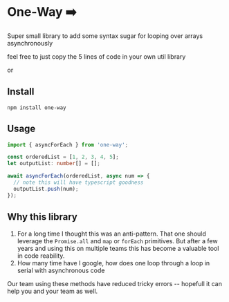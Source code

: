 # One-Way ➡️

Super small library to add some syntax sugar for looping over arrays asynchronously

feel free to just copy the 5 lines of code in your own util library

or

## Install

```
npm install one-way
```

## Usage

```typescript
import { asyncForEach } from 'one-way';

const orderedList = [1, 2, 3, 4, 5];
let outputList: number[] = [];

await asyncForEach(orderedList, async num => {
  // note this will have typescript goodness
  outputList.push(num);
});
```

## Why this library

1. For a long time I thought this was an anti-pattern. That one should leverage the `Promise.all` and `map` or `forEach`
   primitives. But after a few years and using this on multiple teams this has become a valuable tool in code reability.
2. How many time have I google, how does one loop through a loop in serial with asynchronous code

Our team using these methods have reduced tricky errors -- hopefull it can help you and your team as well.

